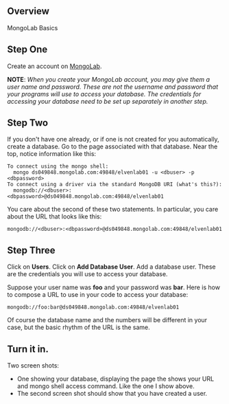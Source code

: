 ## Overview

MongoLab Basics

## Step One

Create an account on [MongoLab](https://mongolab.com/).

**NOTE**: *When you create your MongoLab account, you may give them a user name and password. These are not the username and password that your programs will use to access your database. The credentials for accessing your database need to be set up separately in another step.*

## Step Two

If you don't have one already, or if one is not created for you automatically, create a database. Go to the page associated with that database. Near the top, notice information like this:

```
To connect using the mongo shell:
  mongo ds049848.mongolab.com:49848/elvenlab01 -u <dbuser> -p <dbpassword>
To connect using a driver via the standard MongoDB URI (what's this?):
  mongodb://<dbuser>:<dbpassword>@ds049848.mongolab.com:49848/elvenlab01
```

You care about the second of these two statements. In particular, you care about the URL that looks like this:

```
mongodb://<dbuser>:<dbpassword>@ds049848.mongolab.com:49848/elvenlab01
```

## Step Three

Click on **Users**. Click on **Add Database User**. Add a database user. These are the credentials you will use to access your database.

Suppose your user name was **foo** and your password was **bar**. Here is how to compose a URL to use in your code to access your database:

```
mongodb://foo:bar@ds049848.mongolab.com:49848/elvenlab01
```

Of course the database name and the numbers will be different in your case, but the basic rhythm of the URL is the same.

## Turn it in.

Two screen shots:

- One showing your database, displaying the page the shows your URL and mongo shell access command. Like the one I show above.
- The second screen shot should show that you have created a user.
